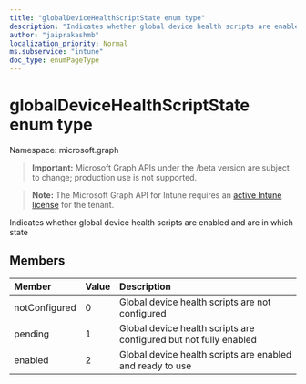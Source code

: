 ```yaml
---
title: "globalDeviceHealthScriptState enum type"
description: "Indicates whether global device health scripts are enabled and are in which state"
author: "jaiprakashmb"
localization_priority: Normal
ms.subservice: "intune"
doc_type: enumPageType
---
```


# globalDeviceHealthScriptState enum type

Namespace: microsoft.graph
> **Important:** Microsoft Graph APIs under the /beta version are subject to change; production use is not supported.

> **Note:** The Microsoft Graph API for Intune requires an [active Intune license](https://go.microsoft.com/fwlink/?linkid=839381) for the tenant.


Indicates whether global device health scripts are enabled and are in which state

## Members
|Member|Value|Description|
|:---|:---|:---|
|notConfigured|0|Global device health scripts are not configured|
|pending|1|Global device health scripts are configured but not fully enabled|
|enabled|2|Global device health scripts are enabled and ready to use|

